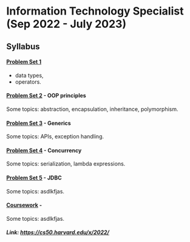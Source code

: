 # Information Technology Specialist (Sep 2022 - July 2023)
## Syllabus

#### [Problem Set 1](Problem%20Set%201)
- data types, 
- operators.

#### [Problem Set 2](Problem%20Set%202) - OOP principles
Some topics: abstraction, encapsulation, inheritance, polymorphism.

#### [Problem Set 3](Problem%20Set%203) - Generics
Some topics: APIs, exception handling. 

#### [Problem Set 4](Problem%20Set%204) - Concurrency
Some topics: serialization, lambda expressions.  

#### [Problem Set 5](Problem%20Set%205) - JDBC
Some topics: asdlkfjas. 

#### [Coursework](Coursework) - 
Some topics: asdlkfjas. 


##### Link: https://cs50.harvard.edu/x/2022/

